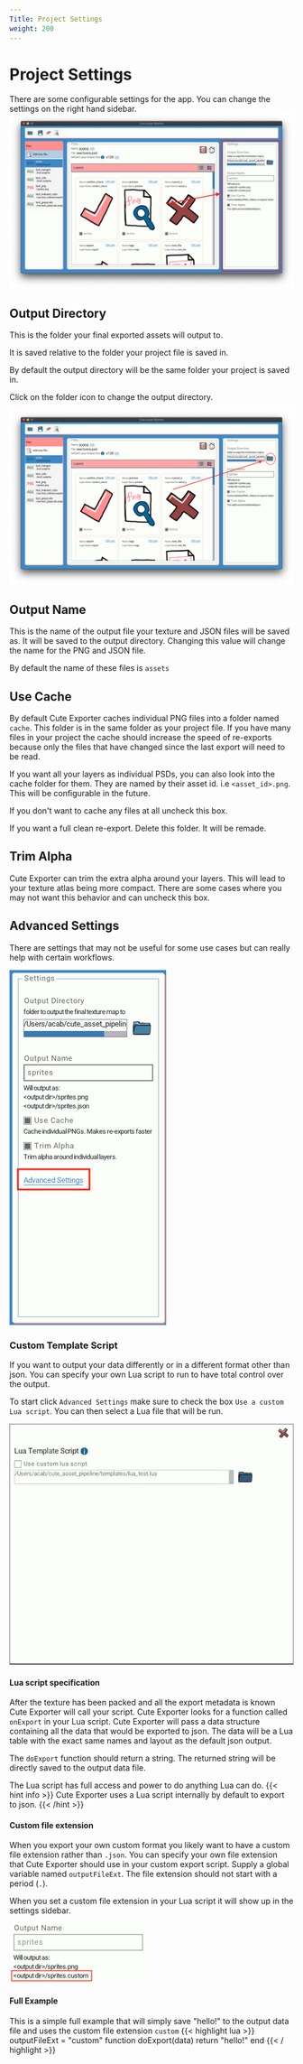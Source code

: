 ```yaml
---
Title: Project Settings
weight: 200
---
```


# Project Settings

There are some configurable settings for the app. You can change the settings on the right hand sidebar.
![Location of the settings sidebar in the app](settings-sidebar-location.png)

## Output Directory
This is the folder your final exported assets will output to.

It is saved relative to the folder your project file is saved in.

By default the output directory will be the same folder your project is saved in.

Click on the folder icon to change the output directory.

![Location in the app of the button to change the output directory](output-directory-button.png)

## Output Name
This is the name of the output file your texture and JSON files will be saved as. It will be saved to the output directory.
Changing this value will change the name for the PNG and JSON file.

By default the name of these files is `assets`

## Use Cache

By default Cute Exporter caches individual PNG files into a folder named `cache`. This folder is in the same folder as your project file. If you have many files in your project the cache should increase the speed of re-exports because only the files that have changed since the last export will need to be read.

If you want all your layers as individual PSDs, you can also look into the cache folder for them. They are named by their asset id. i.e `<asset_id>.png`. This will be configurable in the future.

If you don't want to cache any files at all uncheck this box.

If you want a full clean re-export. Delete this folder. It will be remade.

## Trim Alpha

Cute Exporter can trim the extra alpha around your layers. This will lead to your texture atlas being more compact. There are some cases where you may not want this behavior and can uncheck this box.


## Advanced Settings

There are settings that may not be useful for some use cases but can really help with certain workflows.

![Screenshot showing where advanced settings is](advanced-settings-location.png)

### Custom Template Script

If you want to output your data differently or in a different format other than json. You can specify your own Lua script to run to have total control over the output.

To start click `Advanced Settings` make sure to check the box `Use a custom Lua script`. You can then select a Lua file that will be run.

![Screenshot showing the advanced settings modal](advanced-settings-modal.png)



#### Lua script specification

After the texture has been packed and all the export metadata is known Cute Exporter will call your script. 
Cute Exporter looks for a function called `onExport` in your Lua script. Cute Exporter will pass a data structure containing all the data that would be exported to json. The data will be a Lua table with the exact same names and layout as the default json output. 

The `doExport` function should return a string. The returned string will be directly saved to the output data file.

The Lua script has full access and power to do anything Lua can do.
{{< hint info >}}
Cute Exporter uses a Lua script internally by default to export to json.
{{< /hint  >}}

#### Custom file extension

When you export your own custom format you likely want to have a custom file extension rather than `.json`. You can specify your own file extension that Cute Exporter should use in your custom export script. Supply a global variable named `outputFileExt`. The file extension should not start with a period (`.`).

When you set a custom file extension in your Lua script it will show up in the settings sidebar.

![Screenshot showing how the file extension for the output is now `custom` instead of `json`](custom-extension.png)

#### Full Example

This is a simple full example that will simply save "hello!" to the output data file and uses the custom file extension `custom`
{{< highlight lua >}}
outputFileExt = "custom"
function doExport(data) 
	return "hello!"
end
{{< / highlight >}}